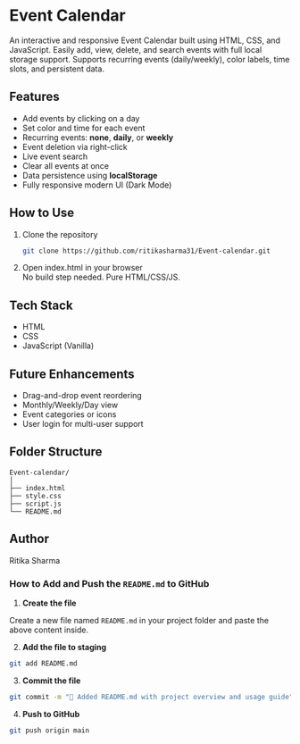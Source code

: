 #  Event Calendar

An interactive and responsive Event Calendar built using HTML, CSS, and JavaScript. Easily add, view, delete, and search events with full local storage support. Supports recurring events (daily/weekly), color labels, time slots, and persistent data.

##  Features

- Add events by clicking on a day
- Set color and time for each event
- Recurring events: **none**, **daily**, or **weekly**
- Event deletion via right-click
- Live event search
- Clear all events at once
- Data persistence using **localStorage**
- Fully responsive modern UI (Dark Mode)





##  How to Use

1. Clone the repository  
   ```bash
   git clone https://github.com/ritikasharma31/Event-calendar.git
   ```
2. Open index.html in your browser  
No build step needed. Pure HTML/CSS/JS.

##  Tech Stack
- HTML
- CSS
- JavaScript (Vanilla)

##  Future Enhancements
- Drag-and-drop event reordering
- Monthly/Weekly/Day view
- Event categories or icons
- User login for multi-user support

##  Folder Structure
```
Event-calendar/
│
├── index.html
├── style.css
├── script.js
└── README.md
```

##  Author
Ritika Sharma


###  How to Add and Push the `README.md` to GitHub

1. **Create the file**

Create a new file named `README.md` in your project folder and paste the above content inside.

2. **Add the file to staging**

```bash
git add README.md
```

3. **Commit the file**

```bash
git commit -m "📝 Added README.md with project overview and usage guide"
```

4. **Push to GitHub**

```bash
git push origin main

